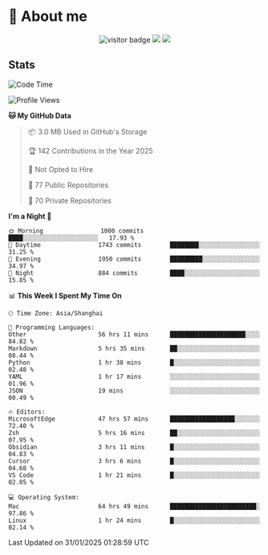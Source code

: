 <!-- ![](https://youpai.roccoshi.top/img/20200804214216.png) -->

# 🧐 About me
 
<p align="center">
<img src="https://visitor-badge.laobi.icu/badge?page_id=Lincest.Lincest&title=hits" alt="visitor badge"/>
<a href="mailto:imroccoshi@gmail.com"><img src="https://img.shields.io/badge/gmail-imroccoshi%40gmail.com-red"></a>
<a href="https://blog.roccoshi.top"><img src="https://img.shields.io/badge/blog-roccoshi-green"></a>
</p>

## Stats

<!--START_SECTION:waka-->
![Code Time](http://img.shields.io/badge/Code%20Time-2%2C029%20hrs%2023%20mins-blue)

![Profile Views](http://img.shields.io/badge/Profile%20Views-0-blue)

**🐱 My GitHub Data** 

> 📦 3.0 MB Used in GitHub's Storage 
 > 
> 🏆 142 Contributions in the Year 2025
 > 
> 🚫 Not Opted to Hire
 > 
> 📜 77 Public Repositories 
 > 
> 🔑 70 Private Repositories 
 > 
**I'm a Night 🦉** 

```text
🌞 Morning                1000 commits        ████░░░░░░░░░░░░░░░░░░░░░   17.93 % 
🌆 Daytime                1743 commits        ████████░░░░░░░░░░░░░░░░░   31.25 % 
🌃 Evening                1950 commits        █████████░░░░░░░░░░░░░░░░   34.97 % 
🌙 Night                  884 commits         ████░░░░░░░░░░░░░░░░░░░░░   15.85 % 
```


📊 **This Week I Spent My Time On** 

```text
🕑︎ Time Zone: Asia/Shanghai

💬 Programming Languages: 
Other                    56 hrs 11 mins      █████████████████████░░░░   84.82 % 
Markdown                 5 hrs 35 mins       ██░░░░░░░░░░░░░░░░░░░░░░░   08.44 % 
Python                   1 hr 38 mins        █░░░░░░░░░░░░░░░░░░░░░░░░   02.48 % 
YAML                     1 hr 17 mins        ░░░░░░░░░░░░░░░░░░░░░░░░░   01.96 % 
JSON                     19 mins             ░░░░░░░░░░░░░░░░░░░░░░░░░   00.49 % 

🔥 Editors: 
MicrosoftEdge            47 hrs 57 mins      ██████████████████░░░░░░░   72.40 % 
Zsh                      5 hrs 16 mins       ██░░░░░░░░░░░░░░░░░░░░░░░   07.95 % 
Obsidian                 3 hrs 11 mins       █░░░░░░░░░░░░░░░░░░░░░░░░   04.83 % 
Cursor                   3 hrs 6 mins        █░░░░░░░░░░░░░░░░░░░░░░░░   04.68 % 
VS Code                  1 hr 21 mins        █░░░░░░░░░░░░░░░░░░░░░░░░   02.05 % 

💻 Operating System: 
Mac                      64 hrs 49 mins      ████████████████████████░   97.86 % 
Linux                    1 hr 24 mins        █░░░░░░░░░░░░░░░░░░░░░░░░   02.14 % 
```


 Last Updated on 31/01/2025 01:28:59 UTC
<!--END_SECTION:waka-->


